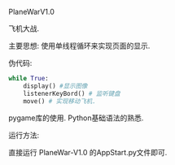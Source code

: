 
PlaneWarV1.0

飞机大战.

主要思想:
使用单线程循环来实现页面的显示.

伪代码:

~~~python
while True:
    display() #显示图像
    listenerKeyBord() # 监听键盘
    move() # 实现移动飞机.
~~~    

pygame库的使用.
Python基础语法的熟悉.


运行方法:

直接运行 PlaneWar-V1.0 的AppStart.py文件即可.








